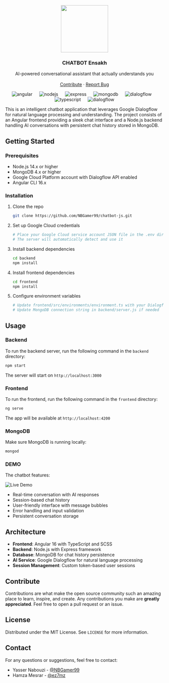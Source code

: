 <div align="center">

<img src="https://user-images.githubusercontent.com/25181517/183568594-85e280a7-0d7e-4d1a-9028-c8c2209e073c.png" height="150">

<h3 align="center">CHATBOT Ensakh
</h3>

  <p align="center">
    AI-powered conversational assistant that actually understands you
    <br />
    <br />
    <a href="#contribute">Contribute</a>
    ·
    <a href="https://github.com/NBGamer99/chatbot-js/issues">Report Bug</a>
  </p>

![angular](https://img.shields.io/badge/Angular-DD0031?style=for-the-badge&logo=angular&logoColor=white) &emsp;
![nodejs](https://img.shields.io/badge/Node.js-43853D?style=for-the-badge&logo=node.js&logoColor=white) &emsp;
![express](https://img.shields.io/badge/Express.js-404D59?style=for-the-badge&logo=express&logoColor=white) &emsp;
![mongodb](https://img.shields.io/badge/MongoDB-4EA94B?style=for-the-badge&logo=mongodb&logoColor=white) &emsp;
![dialogflow](https://img.shields.io/badge/Google_Cloud-4285F4?style=for-the-badge&logo=google-cloud&logoColor=white) &emsp;
![typescript](https://img.shields.io/badge/TypeScript-007ACC?style=for-the-badge&logo=typescript&logoColor=white) &emsp;
![dialogflow](https://img.shields.io/badge/Dialogflow-FF9E00?style=for-the-badge&logo=dialogflow&logoColor=white)

</div>

This is an intelligent chatbot application that leverages Google Dialogflow for natural language processing and understanding. The project consists of an Angular frontend providing a sleek chat interface and a Node.js backend handling AI conversations with persistent chat history stored in MongoDB.

## Getting Started

### Prerequisites
* Node.js 14.x or higher
* MongoDB 4.x or higher
* Google Cloud Platform account with Dialogflow API enabled
* Angular CLI 16.x

### Installation

1. Clone the repo
   ```sh
   git clone https://github.com/NBGamer99/chatbot-js.git
   ```

2. Set up Google Cloud credentials
   ```sh
   # Place your Google Cloud service account JSON file in the .env directory
   # The server will automatically detect and use it
   ```

3. Install backend dependencies
   ```sh
   cd backend
   npm install
   ```

4. Install frontend dependencies
   ```sh
   cd frontend
   npm install
   ```

5. Configure environment variables
   ```sh
   # Update frontend/src/environments/environment.ts with your Dialogflow project ID
   # Update MongoDB connection string in backend/server.js if needed
   ```

## Usage

### Backend
To run the backend server, run the following command in the `backend` directory:
```sh
npm start
```
The server will start on `http://localhost:3000`

### Frontend
To run the frontend, run the following command in the `frontend` directory:
```sh
ng serve
```
The app will be available at `http://localhost:4200`

### MongoDB
Make sure MongoDB is running locally:
```sh
mongod
```

### DEMO
The chatbot features:

![Live Demo](./output.gif)

- Real-time conversation with AI responses
- Session-based chat history
- User-friendly interface with message bubbles
- Error handling and input validation
- Persistent conversation storage

## Architecture

- **Frontend**: Angular 16 with TypeScript and SCSS
- **Backend**: Node.js with Express framework
- **Database**: MongoDB for chat history persistence
- **AI Service**: Google Dialogflow for natural language processing
- **Session Management**: Custom token-based user sessions

## Contribute

Contributions are what make the open source community such an amazing place to learn, inspire, and create. Any contributions you make are **greatly appreciated**. Feel free to open a pull request or an issue.

## License

Distributed under the MIT License. See `LICENSE` for more information.

## Contact

For any questions or suggestions, feel free to contact:
- Yasser Nabouzi - [@NBGamer99](https://www.github.com/NBGamer99)
- Hamza Mesrar - [@ez7mz](https://hmesrar.netlify.app/)